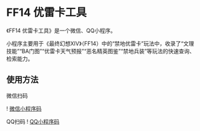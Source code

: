 # FF14 优雷卡工具
《FF14 优雷卡工具》是一个微信、QQ小程序。

小程序主要用于《最终幻想XIV》（FF14）中的“禁地优雷卡”玩法中，收录了“文理技能”“BA门图”“优雷卡天气预报”“恶名精英图鉴”“禁地兵装”等玩法的快速查询、检索能力。

## 使用方法

微信扫码

! [微信小程序码](https://static.arinsinfinity.com/ffxiv/miniprogram/ff14ulk_wx.jpg)

QQ扫码
! [QQ小程序码](https://static.arinsinfinity.com/ffxiv/miniprogram/ff14ulk_qq.jpg)